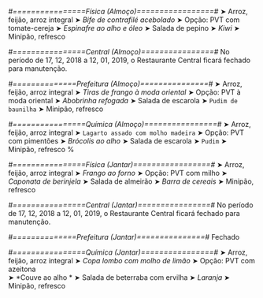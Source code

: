 
*#================Física (Almoço)=================#*
➤ Arroz, feijão, arroz integral
➤ *Bife de contrafilé acebolado*
➤ Opção: PVT com tomate-cereja
➤ *Espinafre ao alho e óleo*
➤ Salada de pepino
➤ *Kiwi*
➤ Minipão, refresco

*#================Central (Almoço)================#*
No período de 17, 12, 2018 a 12, 01, 2019, o Restaurante Central ficará fechado para manutenção.

*#==============Prefeitura (Almoço)===============#*
➤ Arroz, feijão, arroz integral 
➤ *Tiras de frango à moda oriental*
➤ Opção: PVT à moda oriental
➤ *Abobrinha refogada*
➤ Salada de escarola
➤ `Pudim de baunilha`
➤ Minipão, refresco 

*#================Química (Almoço)================#*
➤ Arroz, feijão, arroz integral
➤ `Lagarto assado com molho madeira`
➤ Opção: PVT com pimentões
➤ *Brócolis ao alho*
➤ Salada de escarola 
➤ `Pudim`
➤ Minipão, refresco
%

*#================Física (Jantar)=================#*
➤ Arroz, feijão, arroz integral
➤ *Frango ao forno*
➤ Opção: PVT com milho
➤ *Caponata de berinjela*
➤ Salada de almeirão
➤ *Barra de cereais*
➤ Minipão, refresco

*#================Central (Jantar)================#*
No período de 17, 12, 2018 a 12, 01, 2019, o Restaurante Central ficará fechado para manutenção.

*#==============Prefeitura (Jantar)===============#*
Fechado

*#================Química (Jantar)================#*
➤ Arroz, feijão, arroz integral
➤ *Copa lombo com molho de limão*
➤ Opção: PVT com azeitona   
➤ *Couve ao alho *
➤ Salada de beterraba com ervilha 
➤ *Laranja*
➤ Minipão, refresco
